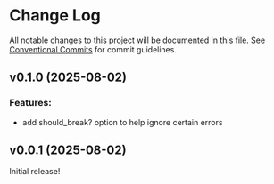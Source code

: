 # Change Log

All notable changes to this project will be documented in this file.
See [Conventional Commits](https://conventionalcommits.org) for commit guidelines.

<!-- changelog -->

## v0.1.0 (2025-08-02)

### Features:

* add should_break? option to help ignore certain errors

## v0.0.1 (2025-08-02)

Initial release!
